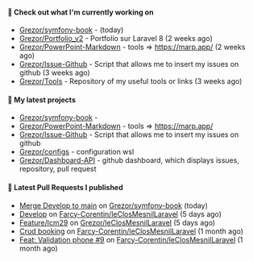 #### 👷 Check out what I'm currently working on

- [Grezor/symfony-book](https://github.com/Grezor/symfony-book) -  (today)
- [Grezor/Portfolio_v2](https://github.com/Grezor/Portfolio_v2) - Portfolio sur Laravel 8 (2 weeks ago)
- [Grezor/PowerPoint-Markdown](https://github.com/Grezor/PowerPoint-Markdown) - tools =&gt; https://marp.app/  (2 weeks ago)
- [Grezor/Issue-Github](https://github.com/Grezor/Issue-Github) - Script that allows me to insert my issues on github (3 weeks ago)
- [Grezor/Tools](https://github.com/Grezor/Tools) - Repository of my useful tools or links (3 weeks ago)

#### 🌱 My latest projects

- [Grezor/symfony-book](https://github.com/Grezor/symfony-book) - 
- [Grezor/PowerPoint-Markdown](https://github.com/Grezor/PowerPoint-Markdown) - tools =&gt; https://marp.app/ 
- [Grezor/Issue-Github](https://github.com/Grezor/Issue-Github) - Script that allows me to insert my issues on github
- [Grezor/configs](https://github.com/Grezor/configs) - configuration wsl
- [Grezor/Dashboard-API](https://github.com/Grezor/Dashboard-API) - github dashboard, which displays issues, repository, pull request

#### 🔨 Latest Pull Requests I published

- [Merge Develop to main](https://github.com/Grezor/symfony-book/pull/1) on [Grezor/symfony-book](https://github.com/Grezor/symfony-book) (today)
- [Develop](https://github.com/Farcy-Corentin/leClosMesnilLaravel/pull/20) on [Farcy-Corentin/leClosMesnilLaravel](https://github.com/Farcy-Corentin/leClosMesnilLaravel) (5 days ago)
- [Feature/lcm29](https://github.com/Grezor/leClosMesnilLaravel/pull/1) on [Grezor/leClosMesnilLaravel](https://github.com/Grezor/leClosMesnilLaravel) (5 days ago)
- [Crud booking](https://github.com/Farcy-Corentin/leClosMesnilLaravel/pull/12) on [Farcy-Corentin/leClosMesnilLaravel](https://github.com/Farcy-Corentin/leClosMesnilLaravel) (1 month ago)
- [Feat: Validation phone #9](https://github.com/Farcy-Corentin/leClosMesnilLaravel/pull/10) on [Farcy-Corentin/leClosMesnilLaravel](https://github.com/Farcy-Corentin/leClosMesnilLaravel) (1 month ago)
